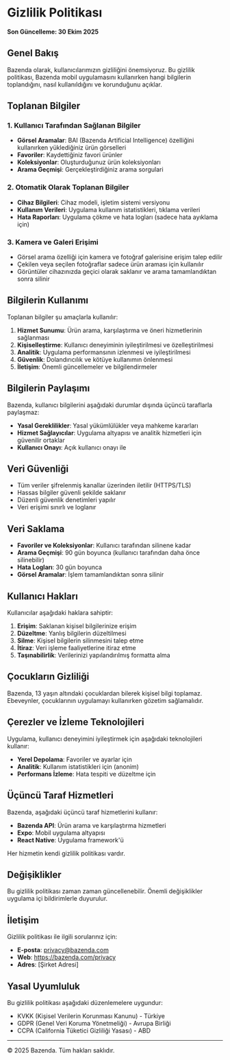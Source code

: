 # Gizlilik Politikası

**Son Güncelleme: 30 Ekim 2025**

## Genel Bakış

Bazenda olarak, kullanıcılarımızın gizliliğini önemsiyoruz. Bu gizlilik politikası, Bazenda mobil uygulamasını kullanırken hangi bilgilerin toplandığını, nasıl kullanıldığını ve korunduğunu açıklar.

## Toplanan Bilgiler

### 1. Kullanıcı Tarafından Sağlanan Bilgiler

- **Görsel Aramalar**: BAI (Bazenda Artificial Intelligence) özelliğini kullanırken yüklediğiniz ürün görselleri
- **Favoriler**: Kaydettiğiniz favori ürünler
- **Koleksiyonlar**: Oluşturduğunuz ürün koleksiyonları
- **Arama Geçmişi**: Gerçekleştirdiğiniz arama sorgulari

### 2. Otomatik Olarak Toplanan Bilgiler

- **Cihaz Bilgileri**: Cihaz modeli, işletim sistemi versiyonu
- **Kullanım Verileri**: Uygulama kullanım istatistikleri, tıklama verileri
- **Hata Raporları**: Uygulama çökme ve hata logları (sadece hata ayıklama için)

### 3. Kamera ve Galeri Erişimi

- Görsel arama özelliği için kamera ve fotoğraf galerisine erişim talep edilir
- Çekilen veya seçilen fotoğraflar sadece ürün araması için kullanılır
- Görüntüler cihazınızda geçici olarak saklanır ve arama tamamlandıktan sonra silinir

## Bilgilerin Kullanımı

Toplanan bilgiler şu amaçlarla kullanılır:

1. **Hizmet Sunumu**: Ürün arama, karşılaştırma ve öneri hizmetlerinin sağlanması
2. **Kişiselleştirme**: Kullanıcı deneyiminin iyileştirilmesi ve özelleştirilmesi
3. **Analitik**: Uygulama performansının izlenmesi ve iyileştirilmesi
4. **Güvenlik**: Dolandırıcılık ve kötüye kullanımın önlenmesi
5. **İletişim**: Önemli güncellemeler ve bilgilendirmeler

## Bilgilerin Paylaşımı

Bazenda, kullanıcı bilgilerini aşağıdaki durumlar dışında üçüncü taraflarla paylaşmaz:

- **Yasal Gereklilikler**: Yasal yükümlülükler veya mahkeme kararları
- **Hizmet Sağlayıcılar**: Uygulama altyapısı ve analitik hizmetleri için güvenilir ortaklar
- **Kullanıcı Onayı**: Açık kullanıcı onayı ile

## Veri Güvenliği

- Tüm veriler şifrelenmiş kanallar üzerinden iletilir (HTTPS/TLS)
- Hassas bilgiler güvenli şekilde saklanır
- Düzenli güvenlik denetimleri yapılır
- Veri erişimi sınırlı ve loglanır

## Veri Saklama

- **Favoriler ve Koleksiyonlar**: Kullanıcı tarafından silinene kadar
- **Arama Geçmişi**: 90 gün boyunca (kullanıcı tarafından daha önce silinebilir)
- **Hata Logları**: 30 gün boyunca
- **Görsel Aramalar**: İşlem tamamlandıktan sonra silinir

## Kullanıcı Hakları

Kullanıcılar aşağıdaki haklara sahiptir:

1. **Erişim**: Saklanan kişisel bilgilerinize erişim
2. **Düzeltme**: Yanlış bilgilerin düzeltilmesi
3. **Silme**: Kişisel bilgilerin silinmesini talep etme
4. **İtiraz**: Veri işleme faaliyetlerine itiraz etme
5. **Taşınabilirlik**: Verilerinizi yapılandırılmış formatta alma

## Çocukların Gizliliği

Bazenda, 13 yaşın altındaki çocuklardan bilerek kişisel bilgi toplamaz. Ebeveynler, çocuklarının uygulamayı kullanırken gözetim sağlamalıdır.

## Çerezler ve İzleme Teknolojileri

Uygulama, kullanıcı deneyimini iyileştirmek için aşağıdaki teknolojileri kullanır:

- **Yerel Depolama**: Favoriler ve ayarlar için
- **Analitik**: Kullanım istatistikleri için (anonim)
- **Performans İzleme**: Hata tespiti ve düzeltme için

## Üçüncü Taraf Hizmetleri

Bazenda, aşağıdaki üçüncü taraf hizmetlerini kullanır:

- **Bazenda API**: Ürün arama ve karşılaştırma hizmetleri
- **Expo**: Mobil uygulama altyapısı
- **React Native**: Uygulama framework'ü

Her hizmetin kendi gizlilik politikası vardır.

## Değişiklikler

Bu gizlilik politikası zaman zaman güncellenebilir. Önemli değişiklikler uygulama içi bildirimlerle duyurulur.

## İletişim

Gizlilik politikası ile ilgili sorularınız için:

- **E-posta**: privacy@bazenda.com
- **Web**: https://bazenda.com/privacy
- **Adres**: [Şirket Adresi]

## Yasal Uyumluluk

Bu gizlilik politikası aşağıdaki düzenlemelere uygundur:

- KVKK (Kişisel Verilerin Korunması Kanunu) - Türkiye
- GDPR (Genel Veri Koruma Yönetmeliği) - Avrupa Birliği
- CCPA (California Tüketici Gizliliği Yasası) - ABD

---

© 2025 Bazenda. Tüm hakları saklıdır.
